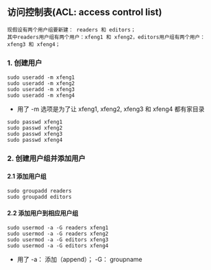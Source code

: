 ## 访问控制表(ACL: access control list)
```
现假设有两个用户组要新建： readers 和 editors；
其中readers用户组有两个用户：xfeng1 和 xfeng2，editors用户组有两个用户：xfeng3 和 xfeng4；
```
### 1. 创建用户  
  ```
  sudo useradd -m xfeng1
  sudo useradd -m xfeng2
  sudo useradd -m xfeng3
  sudo useradd -m xfeng4
  ```
  
- 用了 -m 选项是为了让 xfeng1, xfeng2, xfeng3 和 xfeng4 都有家目录  
  
```
sudo passwd xfeng1  
sudo passwd xfeng2  
sudo passwd xfeng3  
sudo passwd xfeng4  
```

### 2. 创建用户组并添加用户
  #### 2.1 添加用户组
  ```
  sudo groupadd readers
  sudo groupadd editors
  ```
  #### 2.2 添加用户到相应用户组  
  ```
  sudo usermod -a -G readers xfeng1
  sudo usermod -a -G readers xfeng2
  sudo usermod -a -G editors xfeng3
  sudo usermod -a -G editors xfeng4
  ```
- 用了 -a： 添加（append）； -G： groupname  
